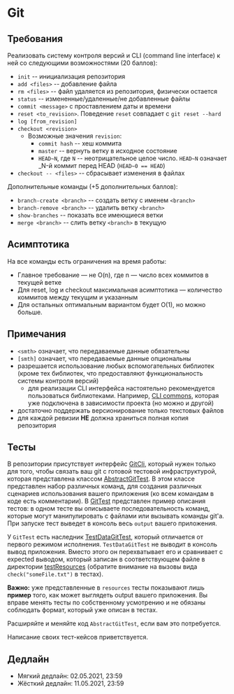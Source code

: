 # Git

## Требования

Реализовать систему контроля версий и CLI (command line interface) к ней со следующими возможностями (20 баллов):

* `init` -- инициализация репозитория
* `add <files>` -- добавление файла
* `rm <files>` -- файл удаляется из репозитория, физически остается
* `status` -- измененные/удаленные/не добавленные файлы
* `commit <message>` с проставлением даты и времени
* `reset <to_revision>`. Поведение `reset` совпадает с `git reset --hard`
* `log [from_revision]`
* `checkout <revision>`
    * Возможные значения `revision`:
        * `commit hash` -- хеш коммита
        * `master` -- вернуть ветку в исходное состояние
        * `HEAD~N`, где `N` -- неотрицательное целое число. `HEAD~N` означает _N-й коммит перед HEAD (`HEAD~0 == HEAD`)
* `checkout -- <files>` -- сбрасывает изменения в файлах

Дополнительные команды (+5 дополнительных баллов):

* `branch-create <branch>` -- создать ветку с именем `<branch>`
* `branch-remove <branch>` -- удалить ветку `<branch>`
* `show-branches` -- показать все имеющиеся ветки
* `merge <branch>` -- слить ветку `<branch>` в текущую

## Асимптотика

На все команды есть ограничения на время работы:
* Главное требование — не O(n), где n — число всех коммитов в текущей ветке
* Для reset, log и checkout максимальная асимптотика — количество коммитов между текущим и указанным
* Для остальных оптимальным вариантом будет O(1), но можно больше.

## Примечания

* `<smth>` означает, что передаваемые данные обязательны
* `[smth]` означает, что передаваемые данные опциональны
* разрешается использование любых вспомогательных библиотек (кроме тех библиотек, что предоставляют функциональность системы контроля версий)
    * для реализации CLI интерфейса настоятельно рекомендуется пользоваться библиотеками. Например, [CLI commons](http://commons.apache.org/proper/commons-cli/), которая уже подключена в зависимости проекта (но можно и другой)
* достаточно поддержать версионирование только текстовых файлов
* для каждой ревизии __НЕ__ должна храниться полная копия репозитория

## Тесты

В репозитории присутствует интерфейс [GitCli](src/main/ru/itmo/mit/git/GitCli), который нужен только для того, чтобы связать ваш git с готовой тестовой инфраструктурой, которая представлена классом [AbstractGitTest](src/test/ru/itmo/mit/git/AbstractGitTest). В этом классе представлен набор различных команд, для создания различных сценариев использования вашего приложения (ко всем командам в коде есть комментарии). В [GitTest](src/test/ru/itmo/mit/git/GitTest) представлен пример описания тестов: в одном тесте вы описываете последовательность команд, которые могут манипулировать с файлами или вызывать команды git'а. При запуске тест выведет в консоль весь `output` вашего приложения.

У `GitTest` есть наследник [TestDataGitTest](src/test/ru/itmo/mit/git/TestDataGitTest), который отличается от первого режимом исполнения. `TestDataGitTest` не выводит в консоль вывод приложения. Вместо этого он перехватывает его и сравнивает с expected выводом, который записан в соответствующем файле в директории [testResources](src/testResources) (обратите внимание на вызовы вида `check("someFile.txt")` в тестах).

**Важно:** уже представленные в `resources` тесты показывают лишь **пример** того, как может выглядеть output вашего приложения. Вы вправе менять тесты по собственному усмотрению и не обязаны соблюдать формат, который уже описан в тестах.

Расширяйте и меняйте код `AbstractGitTest`, если вам это потребуется.

Написание своих тест-кейсов приветствуется.

## Дедлайн

- Мягкий дедлайн: 02.05.2021, 23:59
- Жёсткий дедлайн: 11.05.2021, 23:59
